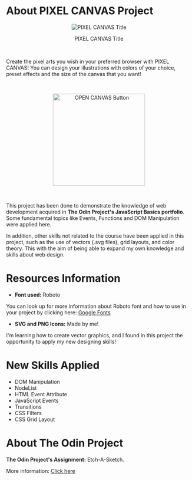 # About PIXEL CANVAS Project

<p align="center">
  <img src="https://user-images.githubusercontent.com/90425287/207490607-40909797-9f0f-4caf-b151-96e1bc206ebd.png"
  alt="PIXEL CANVAS Title">
</p>

<p align="center">
  PIXEL CANVAS Title
</p>

<br>

Create the pixel arts you wish in your preferred browser with PIXEL CANVAS! You can design your illustrations with colors of your choice, preset effects and the size of the canvas that you want!

<br>

<p align="center">
  <a href="https://erickbgomez.github.io/etch-a-sketch/">
    <img src="https://user-images.githubusercontent.com/90425287/207485560-80d7af64-c9e6-4a9d-8e81-94ade0866e1f.png"
    width="250" alt="OPEN CANVAS Button">
  </a>
</p>

<br>

This project has been done to demonstrate the knowledge of web development acquired in **The Odin Project's JavaScript Basics portfolio**. Some fundamental topics like Events, Functions and DOM Manipulation were applied here.

In addition, other skills not related to the course have been applied in this project, such as the use of vectors (.svg files), grid layouts, and color theory. This with the aim of being able to expand my own knowledge and skills about web design.

# Resources Information

- **Font used:** Roboto

You can look up for more information about Roboto font and how to use in your project by clicking here: <a href="https://fonts.google.com/specimen/Roboto">Google Fonts</a>

- **SVG and PNG Icons:** Made by me!

I'm learning how to create vector graphics, and I found in this project the opportunity to apply my new designing skills!

# New Skills Applied

- DOM Manipulation
- NodeList
- HTML Event Attribute
- JavaScript Events
- Transitions
- CSS Filters
- CSS Grid Layout

# About The Odin Project
**The Odin Project's Assignment:** Etch-A-Sketch.

More information: <a href="https://www.theodinproject.com">Click here</a>
